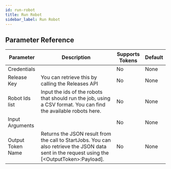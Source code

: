 ```yaml
---
id: run-robot
title: Run Robot
sidebar_label: Run Robot
---
```





## Parameter Reference
| Parameter | Description | Supports Tokens | Default |
| -- | -- | -- | -- |
| Credentials |  | No | None |
| Release Key | You can retrieve this by calling the Releases API | No | None |
| Robot Ids list | Input the ids of the robots that should run the job, using a CSV format. You can find the available robots here. | No | None |
| Input Arguments |  | No | None |
| Output Token Name | Returns the JSON result from the call to StartJobs. You can also retrieve the JSON data sent in the request using the [&lt;OutputToken&gt;:Payload]. | No | None |
